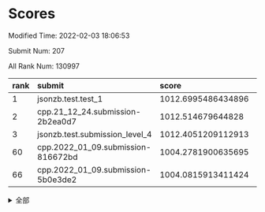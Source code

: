# Scores

Modified Time: 2022-02-03 18:06:53

Submit Num: 207

All Rank Num: 130997

| rank |               submit               |       score        |       sigma        | pk_num |
| :--- | :--------------------------------- | :----------------- | :----------------- | :----- |
| 1    | jsonzb.test.test_1                 | 1012.6995486434896 | 0.8099753494515066 | 2529   |
| 2    | cpp.21_12_24.submission-2b2ea0d7   | 1012.514679644828  | 0.8214044126170409 | 2533   |
| 3    | jsonzb.test.submission_level_4     | 1012.4051209112913 | 0.8156527766381928 | 2531   |
| 60   | cpp.2022_01_09.submission-816672bd | 1004.2781900635695 | 0.71546449252875   | 2527   |
| 66   | cpp.2022_01_09.submission-5b0e3de2 | 1004.0815913411424 | 0.7106428497958461 | 2530   |


<details>
<summary>全部</summary>

| rank |                 submit                 |       score        |       sigma        | pk_num |
| :--- | :------------------------------------- | :----------------- | :----------------- | :----- |
| 1    | jsonzb.test.test_1                     | 1012.6995486434896 | 0.8099753494515066 | 2529   |
| 2    | cpp.21_12_24.submission-2b2ea0d7       | 1012.514679644828  | 0.8214044126170409 | 2533   |
| 3    | jsonzb.test.submission_level_4         | 1012.4051209112913 | 0.8156527766381928 | 2531   |
| 4    | gobigger.level_3.submission_level_3_18 | 1011.8574523987147 | 0.7863688824313075 | 2536   |
| 5    | gobigger.level_3.submission_level_3_3  | 1011.3584220099078 | 0.7952464132106297 | 2534   |
| 6    | gobigger.level_3.submission_level_3_14 | 1011.1402438953182 | 0.7773112188474074 | 2534   |
| 7    | gobigger.level_3.submission_level_3_19 | 1011.0319653965413 | 0.7659481308364227 | 2530   |
| 8    | gobigger.level_3.submission_level_3_4  | 1011.0012886232786 | 0.7602263757895672 | 2534   |
| 9    | gobigger.level_3.submission_level_3_25 | 1010.9872960987427 | 0.7897040286592413 | 2534   |
| 10   | gobigger.level_3.submission_level_3_38 | 1010.984568818248  | 0.7484774181654978 | 2531   |
| 11   | gobigger.level_3.submission_level_3_13 | 1010.9778848385799 | 0.7725133775968145 | 2530   |
| 12   | gobigger.level_3.submission_level_3_21 | 1010.9307530329876 | 0.7651044704574956 | 2533   |
| 13   | gobigger.level_3.submission_level_3_32 | 1010.9286135702889 | 0.7753741430415555 | 2531   |
| 14   | gobigger.level_3.submission_level_3_20 | 1010.7194946100633 | 0.7599821424924222 | 2533   |
| 15   | gobigger.level_3.submission_level_3_16 | 1010.7172618881084 | 0.7631061509789205 | 2534   |
| 16   | gobigger.level_3.submission_level_3_35 | 1010.7107393900865 | 0.7852543858670056 | 2535   |
| 17   | gobigger.level_3.submission_level_3_31 | 1010.63364304694   | 0.7803407681190884 | 2533   |
| 18   | gobigger.level_3.submission_level_3_26 | 1010.5979383276858 | 0.767744272194558  | 2530   |
| 19   | gobigger.level_3.submission_level_3_30 | 1010.551545771003  | 0.7671991819680773 | 2529   |
| 20   | gobigger.level_3.submission_level_3_33 | 1010.5447377696651 | 0.7775915673736757 | 2533   |
| 21   | gobigger.level_3.submission_level_3_34 | 1010.468995792676  | 0.7841349066158005 | 2532   |
| 22   | gobigger.level_3.submission_level_3_40 | 1010.412218580544  | 0.7784818470332527 | 2534   |
| 23   | gobigger.level_3.submission_level_3_49 | 1010.384216365649  | 0.7770376520778487 | 2530   |
| 24   | gobigger.level_3.submission_level_3_46 | 1010.3302011345028 | 0.7576547814530551 | 2535   |
| 25   | gobigger.level_3.submission_level_3_48 | 1010.2685885358158 | 0.7511584652732823 | 2530   |
| 26   | gobigger.level_3.submission_level_3_28 | 1010.108797108864  | 0.7737790804478637 | 2532   |
| 27   | gobigger.level_3.submission_level_3_47 | 1010.0122858367805 | 0.7748419861378976 | 2528   |
| 28   | gobigger.level_3.submission_level_3_9  | 1010.0122325049236 | 0.7605884914730683 | 2532   |
| 29   | gobigger.level_3.submission_level_3_6  | 1009.9769970002991 | 0.7381559263806317 | 2534   |
| 30   | gobigger.level_3.submission_level_3_27 | 1009.9326950669678 | 0.7610640341900125 | 2527   |
| 31   | gobigger.level_3.submission_level_3_29 | 1009.8936521039312 | 0.7584450706938634 | 2526   |
| 32   | gobigger.level_3.submission_level_3_0  | 1009.8919289128909 | 0.7627897511324672 | 2529   |
| 33   | gobigger.level_3.submission_level_3_22 | 1009.8914134818651 | 0.7613184647968945 | 2534   |
| 34   | gobigger.level_3.submission_level_3_15 | 1009.7777796507294 | 0.7612470350423465 | 2528   |
| 35   | gobigger.level_3.submission_level_3_23 | 1009.7206958522393 | 0.750673714578936  | 2532   |
| 36   | gobigger.level_3.submission_level_3_5  | 1009.7137230654914 | 0.7818656250560805 | 2536   |
| 37   | gobigger.level_3.submission_level_3_36 | 1009.7025835588895 | 0.748825771867329  | 2528   |
| 38   | gobigger.level_3.submission_level_3_12 | 1009.6950889914007 | 0.7633896905401957 | 2534   |
| 39   | gobigger.level_3.submission_level_3_43 | 1009.6381828809355 | 0.7632762352638099 | 2529   |
| 40   | gobigger.level_3.submission_level_3_44 | 1009.5327608771123 | 0.7559029818065444 | 2533   |
| 41   | gobigger.level_3.submission_level_3_10 | 1009.5155139777752 | 0.7584271917974776 | 2530   |
| 42   | gobigger.level_3.submission_level_3_17 | 1009.4245297913724 | 0.7544955679718747 | 2530   |
| 43   | gobigger.level_3.submission_level_3_41 | 1009.324720231022  | 0.7476964016250275 | 2526   |
| 44   | gobigger.level_3.submission_level_3_7  | 1009.1998178427104 | 0.7603658047265656 | 2534   |
| 45   | gobigger.level_3.submission_level_3_37 | 1008.9412895472817 | 0.7599504217480808 | 2527   |
| 46   | gobigger.level_3.submission_level_3_2  | 1008.9394502259752 | 0.7534194600224065 | 2527   |
| 47   | gobigger.level_3.submission_level_3_45 | 1008.8778042175649 | 0.7314815593861805 | 2533   |
| 48   | gobigger.level_3.submission_level_3_24 | 1008.8457189553218 | 0.7618697920715188 | 2528   |
| 49   | gobigger.level_3.submission_level_3_11 | 1008.6598078376612 | 0.7631310285974653 | 2530   |
| 50   | gobigger.level_3.submission_level_3_1  | 1008.6566425787768 | 0.7376985669079582 | 2531   |
| 51   | gobigger.level_3.submission_level_3_42 | 1008.5285417510123 | 0.748139153040151  | 2532   |
| 52   | gobigger.level_3.submission_level_3_39 | 1008.4292187211709 | 0.752440870170827  | 2531   |
| 53   | gobigger.level_3.submission_level_3_8  | 1008.1878072395921 | 0.7431293242206182 | 2531   |
| 54   | gobigger.level_1.submission_level_1_32 | 1005.396022803713  | 0.7245934594356972 | 2530   |
| 55   | gobigger.level_1.submission_level_1_10 | 1004.8982892968344 | 0.7198072861104845 | 2536   |
| 56   | gobigger.level_1.submission_level_1_18 | 1004.8252463009422 | 0.7255277443033746 | 2529   |
| 57   | gobigger.level_1.submission_level_1_5  | 1004.7111568440666 | 0.7314233934365716 | 2530   |
| 58   | gobigger.level_1.submission_level_1_21 | 1004.6343662772136 | 0.7319291546872168 | 2524   |
| 59   | gobigger.level_1.submission_level_1_15 | 1004.3145294543132 | 0.7332048195378775 | 2533   |
| 60   | cpp.2022_01_09.submission-816672bd     | 1004.2781900635695 | 0.71546449252875   | 2527   |
| 61   | gobigger.level_1.submission_level_1_31 | 1004.2478215737758 | 0.7249640030039421 | 2533   |
| 62   | gobigger.level_1.submission_level_1_30 | 1004.1783282147709 | 0.7270051183232711 | 2532   |
| 63   | gobigger.level_1.submission_level_1_6  | 1004.1443578744075 | 0.737463365774706  | 2530   |
| 64   | gobigger.level_1.submission_level_1_49 | 1004.1100243860149 | 0.7272569326790654 | 2532   |
| 65   | gobigger.level_1.submission_level_1_23 | 1004.0923708277621 | 0.7266021731540079 | 2531   |
| 66   | cpp.2022_01_09.submission-5b0e3de2     | 1004.0815913411424 | 0.7106428497958461 | 2530   |
| 67   | gobigger.level_1.submission_level_1_4  | 1004.0161090285511 | 0.7134127091957428 | 2528   |
| 68   | gobigger.level_1.submission_level_1_40 | 1003.796476849607  | 0.7207563461900176 | 2526   |
| 69   | gobigger.level_1.submission_level_1_16 | 1003.7842862823312 | 0.7115942059816619 | 2529   |
| 70   | gobigger.level_1.submission_level_1_24 | 1003.7697727926369 | 0.7109999607743673 | 2532   |
| 71   | gobigger.level_1.submission_level_1_37 | 1003.6934463814824 | 0.7135127789809891 | 2531   |
| 72   | gobigger.level_1.submission_level_1_28 | 1003.6546858832979 | 0.7177700765858592 | 2532   |
| 73   | gobigger.level_1.submission_level_1_8  | 1003.5942124316998 | 0.7176627375618052 | 2538   |
| 74   | gobigger.level_1.submission_level_1_26 | 1003.5617126051428 | 0.707115753859922  | 2531   |
| 75   | gobigger.level_1.submission_level_1_48 | 1003.5523609441926 | 0.7218468216370375 | 2533   |
| 76   | gobigger.level_1.submission_level_1_20 | 1003.5420149918078 | 0.7252099455422183 | 2531   |
| 77   | gobigger.level_1.submission_level_1_11 | 1003.436666667928  | 0.710278308499764  | 2531   |
| 78   | gobigger.level_1.submission_level_1_33 | 1003.4115797778751 | 0.7067403943484509 | 2528   |
| 79   | gobigger.level_1.submission_level_1_42 | 1003.3786969155045 | 0.7201348721401938 | 2532   |
| 80   | gobigger.level_1.submission_level_1_29 | 1003.2872725247917 | 0.7114418839673672 | 2529   |
| 81   | gobigger.level_1.submission_level_1_43 | 1003.2650130439174 | 0.7128539291809524 | 2537   |
| 82   | gobigger.level_1.submission_level_1_7  | 1003.2375959978394 | 0.714185611246862  | 2528   |
| 83   | gobigger.level_1.submission_level_1_9  | 1003.2282378730687 | 0.7102447367540764 | 2533   |
| 84   | gobigger.level_1.submission_level_1_17 | 1003.2076246039019 | 0.7197250997256127 | 2526   |
| 85   | gobigger.level_1.submission_level_1_41 | 1003.1305240778045 | 0.7118230877056333 | 2525   |
| 86   | gobigger.level_1.submission_level_1_35 | 1003.0548503243602 | 0.7212556139418167 | 2531   |
| 87   | gobigger.level_1.submission_level_1_13 | 1003.0487124814061 | 0.7159536992660323 | 2529   |
| 88   | gobigger.level_1.submission_level_1_36 | 1003.0426071574559 | 0.7123247382885802 | 2534   |
| 89   | gobigger.level_1.submission_level_1_1  | 1002.9623262972517 | 0.7151934335883409 | 2531   |
| 90   | gobigger.level_1.submission_level_1_12 | 1002.9319386061693 | 0.7114098445858783 | 2529   |
| 91   | gobigger.level_1.submission_level_1_0  | 1002.9317779195079 | 0.7113343733934768 | 2524   |
| 92   | gobigger.level_1.submission_level_1_47 | 1002.9293918224882 | 0.723859358884352  | 2532   |
| 93   | gobigger.level_1.submission_level_1_38 | 1002.8410064904689 | 0.7197226917287786 | 2535   |
| 94   | gobigger.level_1.submission_level_1_45 | 1002.8285831008284 | 0.7149540314885489 | 2530   |
| 95   | gobigger.level_1.submission_level_1_34 | 1002.778728510981  | 0.7266700093084488 | 2535   |
| 96   | gobigger.level_1.submission_level_1_27 | 1002.7539319470923 | 0.7161376823956013 | 2529   |
| 97   | gobigger.level_1.submission_level_1_14 | 1002.7246280911273 | 0.7091226956022257 | 2529   |
| 98   | gobigger.level_1.submission_level_1_44 | 1002.7077505678471 | 0.7189330989885415 | 2531   |
| 99   | gobigger.level_1.submission_level_1_19 | 1002.5104069139461 | 0.7142815833706884 | 2527   |
| 100  | gobigger.level_1.submission_level_1_25 | 1002.4791519077548 | 0.7003625983179529 | 2533   |
| 101  | gobigger.level_1.submission_level_1_22 | 1002.4615603930712 | 0.7317599076426403 | 2531   |
| 102  | gobigger.level_1.submission_level_1_39 | 1002.4447969199234 | 0.7134138334443678 | 2529   |
| 103  | gobigger.level_1.submission_level_1_2  | 1002.3923277050463 | 0.7116380232984953 | 2532   |
| 104  | gobigger.level_1.submission_level_1_46 | 1002.3723475212447 | 0.7158184061253989 | 2532   |
| 105  | gobigger.level_1.submission_level_1_3  | 1001.8261515689703 | 0.7162028770088473 | 2529   |
| 106  | gobigger.random.submission_random_12   | 996.9580517835404  | 0.7019762950773706 | 2532   |
| 107  | gobigger.random.submission_random_18   | 996.8041082161424  | 0.7091000258880462 | 2527   |
| 108  | gobigger.random.submission_random_2    | 996.7076529590241  | 0.7128032585859356 | 2529   |
| 109  | gobigger.random.submission_random_7    | 996.7063658170703  | 0.7086930886198309 | 2529   |
| 110  | gobigger.random.submission_random_5    | 996.6807505079457  | 0.7088541202442982 | 2532   |
| 111  | gobigger.random.submission_random_14   | 996.5529456124693  | 0.7088226290659663 | 2528   |
| 112  | gobigger.random.submission_random_25   | 996.4582756341547  | 0.7078649941322978 | 2534   |
| 113  | gobigger.random.submission_random_1    | 996.3712965088962  | 0.7164267650886363 | 2533   |
| 114  | gobigger.random.submission_random_35   | 996.3319416302116  | 0.7089663553993335 | 2538   |
| 115  | gobigger.random.submission_random_8    | 996.2949538083346  | 0.7049144717231061 | 2528   |
| 116  | gobigger.random.submission_random_22   | 996.2797346956252  | 0.7050231675018491 | 2525   |
| 117  | gobigger.random.submission_random_27   | 996.1781833715182  | 0.7125393549484843 | 2530   |
| 118  | gobigger.random.submission_random_37   | 996.1432940268008  | 0.7204471341963788 | 2532   |
| 119  | gobigger.random.submission_random_30   | 996.1338482867076  | 0.7045276084178018 | 2529   |
| 120  | gobigger.random.submission_random_24   | 996.0903929560701  | 0.722946653633497  | 2532   |
| 121  | gobigger.random.submission_random_6    | 996.0149543742538  | 0.7229893186068723 | 2531   |
| 122  | gobigger.random.submission_random_41   | 996.0022296915025  | 0.7318911648053316 | 2528   |
| 123  | gobigger.random.submission_random_0    | 995.8828779205505  | 0.7176902524090137 | 2531   |
| 124  | gobigger.random.submission_random_28   | 995.8375727605932  | 0.7195770987741105 | 2532   |
| 125  | gobigger.random.submission_random_36   | 995.8172713756331  | 0.7089297954032721 | 2531   |
| 126  | gobigger.random.submission_random_33   | 995.8159103061488  | 0.7088054524481259 | 2530   |
| 127  | gobigger.random.submission_random_48   | 995.7935478438485  | 0.7110631032262225 | 2530   |
| 128  | gobigger.random.submission_random_31   | 995.7764540110632  | 0.7128917731158493 | 2532   |
| 129  | gobigger.random.submission_random_3    | 995.7532960029762  | 0.7098781165219343 | 2532   |
| 130  | gobigger.random.submission_random_20   | 995.7466897862174  | 0.7029192059774657 | 2534   |
| 131  | gobigger.random.submission_random_39   | 995.6941770619075  | 0.7278931641011747 | 2530   |
| 132  | gobigger.random.submission_random_9    | 995.6503364045973  | 0.7058791316713261 | 2530   |
| 133  | gobigger.random.submission_random_13   | 995.6414789562193  | 0.7084851262268093 | 2533   |
| 134  | gobigger.random.submission_random_19   | 995.5951264855493  | 0.6936528625141659 | 2531   |
| 135  | gobigger.random.submission_random_26   | 995.5727892379421  | 0.6990173011635477 | 2530   |
| 136  | gobigger.random.submission_random_46   | 995.527465805826   | 0.7295114893158008 | 2533   |
| 137  | gobigger.random.submission_random_40   | 995.5149000342124  | 0.7019114589755353 | 2528   |
| 138  | gobigger.random.submission_random_47   | 995.5044620414948  | 0.7132840176219346 | 2529   |
| 139  | gobigger.random.submission_random_38   | 995.4371944072201  | 0.704127645944633  | 2533   |
| 140  | gobigger.random.submission_random_34   | 995.4368539755205  | 0.7110070557109038 | 2536   |
| 141  | gobigger.random.submission_random_32   | 995.4317055693701  | 0.7211515825345511 | 2529   |
| 142  | gobigger.random.submission_random_44   | 995.3902979660055  | 0.701180337586779  | 2536   |
| 143  | gobigger.random.submission_random_10   | 995.364858901245   | 0.708177919202498  | 2531   |
| 144  | gobigger.random.submission_random_45   | 995.2766461533035  | 0.7158342603673209 | 2529   |
| 145  | gobigger.random.submission_random_4    | 995.2740768583395  | 0.726556480867836  | 2534   |
| 146  | gobigger.random.submission_random_29   | 995.2734113175949  | 0.7108750427205816 | 2531   |
| 147  | gobigger.random.submission_random_16   | 995.1417370647648  | 0.710132298043957  | 2535   |
| 148  | gobigger.random.submission_random_15   | 995.0268764031191  | 0.7318415251013727 | 2528   |
| 149  | gobigger.random.submission_random_49   | 994.8900618023795  | 0.7128741626560721 | 2533   |
| 150  | gobigger.random.submission_random_11   | 994.826909481782   | 0.7249013887535856 | 2530   |
| 151  | gobigger.random.submission_random_42   | 994.8246773175094  | 0.7300126293067799 | 2537   |
| 152  | gobigger.random.submission_random_43   | 994.7672274509107  | 0.7061166134333647 | 2532   |
| 153  | gobigger.random.submission_random_17   | 994.7259946369732  | 0.7050675868633163 | 2531   |
| 154  | gobigger.random.submission_random_23   | 994.6049855463224  | 0.7263235884902345 | 2531   |
| 155  | gobigger.random.submission_random_21   | 994.4383016741696  | 0.714916912425906  | 2529   |
| 156  | gobigger.level_2.submission_level_2_9  | 993.7995118734241  | 0.7361737398423231 | 2530   |
| 157  | gobigger.level_2.submission_level_2_0  | 993.55101140523    | 0.7393098260507465 | 2530   |
| 158  | gobigger.level_2.submission_level_2_30 | 993.4165186648495  | 0.7254148787201501 | 2532   |
| 159  | gobigger.level_2.submission_level_2_13 | 993.3921995666209  | 0.7321598770498672 | 2536   |
| 160  | gobigger.level_2.submission_level_2_17 | 993.3899950649626  | 0.74074257107926   | 2531   |
| 161  | gobigger.level_2.submission_level_2_1  | 993.1359576759615  | 0.7250731508844147 | 2535   |
| 162  | gobigger.level_2.submission_level_2_11 | 992.8898491299708  | 0.7239176863591027 | 2532   |
| 163  | gobigger.level_2.submission_level_2_46 | 992.7670296896143  | 0.7402099287948579 | 2537   |
| 164  | gobigger.level_2.submission_level_2_47 | 992.7589317545375  | 0.7530653339467872 | 2537   |
| 165  | gobigger.level_2.submission_level_2_34 | 992.7436773981701  | 0.7264763024379461 | 2536   |
| 166  | gobigger.level_2.submission_level_2_20 | 992.6153281602757  | 0.7266180455785914 | 2531   |
| 167  | gobigger.level_2.submission_level_2_43 | 992.5472924643037  | 0.7341638719951361 | 2534   |
| 168  | gobigger.level_2.submission_level_2_33 | 992.5240630418223  | 0.734301030267358  | 2530   |
| 169  | gobigger.level_2.submission_level_2_3  | 992.5163645470723  | 0.743726079700484  | 2526   |
| 170  | gobigger.level_2.submission_level_2_2  | 992.5020232372646  | 0.7584936772804635 | 2535   |
| 171  | gobigger.level_2.submission_level_2_14 | 992.4896895191646  | 0.7304967564093308 | 2535   |
| 172  | gobigger.level_2.submission_level_2_24 | 992.4839281998497  | 0.7504782155690046 | 2530   |
| 173  | gobigger.level_2.submission_level_2_7  | 992.466381001057   | 0.7438567595226668 | 2534   |
| 174  | gobigger.level_2.submission_level_2_27 | 992.4613409858812  | 0.728821327015155  | 2532   |
| 175  | gobigger.level_2.submission_level_2_31 | 992.4407457895957  | 0.7376833700527453 | 2532   |
| 176  | gobigger.level_2.submission_level_2_15 | 992.4165299127101  | 0.7571877587570185 | 2531   |
| 177  | gobigger.level_2.submission_level_2_5  | 992.3472941986231  | 0.7322496977336548 | 2533   |
| 178  | gobigger.level_2.submission_level_2_41 | 992.314106978714   | 0.741586848124637  | 2535   |
| 179  | gobigger.level_2.submission_level_2_19 | 992.2134230514334  | 0.7459382220499308 | 2528   |
| 180  | gobigger.level_2.submission_level_2_22 | 992.2009181690293  | 0.7648205125151075 | 2532   |
| 181  | gobigger.level_2.submission_level_2_40 | 992.1004885585099  | 0.740284153935457  | 2536   |
| 182  | gobigger.level_2.submission_level_2_29 | 992.0704392973138  | 0.7378357042669359 | 2537   |
| 183  | gobigger.level_2.submission_level_2_28 | 992.0336935769546  | 0.7361243586699607 | 2531   |
| 184  | gobigger.level_2.submission_level_2_16 | 992.0322549127202  | 0.7430438083395334 | 2533   |
| 185  | gobigger.level_2.submission_level_2_36 | 991.9789243440154  | 0.7603212101615322 | 2534   |
| 186  | gobigger.level_2.submission_level_2_39 | 991.9467242876397  | 0.747235368484961  | 2530   |
| 187  | gobigger.level_2.submission_level_2_37 | 991.8680841867769  | 0.7536573046972569 | 2528   |
| 188  | gobigger.level_2.submission_level_2_8  | 991.7835482729126  | 0.7441463369438196 | 2529   |
| 189  | gobigger.level_2.submission_level_2_32 | 991.7190429705336  | 0.7314011036416624 | 2529   |
| 190  | gobigger.level_2.submission_level_2_12 | 991.7179725926732  | 0.7560602037265322 | 2532   |
| 191  | gobigger.level_2.submission_level_2_10 | 991.59394288831    | 0.746704563589592  | 2531   |
| 192  | gobigger.level_2.submission_level_2_18 | 991.5531260355938  | 0.7502048742251015 | 2532   |
| 193  | gobigger.level_2.submission_level_2_35 | 991.5088555497844  | 0.7428982162625171 | 2529   |
| 194  | gobigger.level_2.submission_level_2_45 | 991.4875117553311  | 0.7362720085307198 | 2538   |
| 195  | gobigger.level_2.submission_level_2_6  | 991.4470636888587  | 0.750012216086107  | 2531   |
| 196  | gobigger.level_2.submission_level_2_42 | 991.2376180701553  | 0.7427664102793992 | 2533   |
| 197  | gobigger.level_2.submission_level_2_25 | 991.1631733951237  | 0.7455776933340685 | 2536   |
| 198  | gobigger.level_2.submission_level_2_44 | 991.1569523484291  | 0.7574173945438097 | 2531   |
| 199  | gobigger.level_2.submission_level_2_49 | 991.0767502928358  | 0.7661902407716794 | 2529   |
| 200  | gobigger.level_2.submission_level_2_4  | 990.6303791875141  | 0.7472650621201246 | 2536   |
| 201  | gobigger.level_2.submission_level_2_21 | 990.6092716342779  | 0.7617772011890668 | 2533   |
| 202  | gobigger.level_2.submission_level_2_26 | 990.5454978787412  | 0.7923975527421186 | 2528   |
| 203  | gobigger.level_2.submission_level_2_38 | 990.5204752689732  | 0.7563238833812342 | 2535   |
| 204  | gobigger.level_2.submission_level_2_23 | 990.4987558876991  | 0.7597883721737733 | 2528   |
| 205  | gobigger.level_2.submission_level_2_48 | 990.4181274556931  | 0.7660520307519565 | 2532   |
| 206  | gobigger.none.submission_none_0        | 977.3381234106836  | 1.4290985898675919 | 2534   |
| 207  | gobigger.none.submission_none_1        | 975.2929899768299  | 1.5424692878765096 | 2535   |

</details>